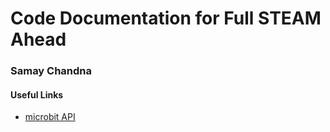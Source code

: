 # Code Documentation for Full STEAM Ahead
### Samay Chandna

#### Useful Links
* [microbit API](https://microbit-micropython.readthedocs.io/en/v2-docs/)